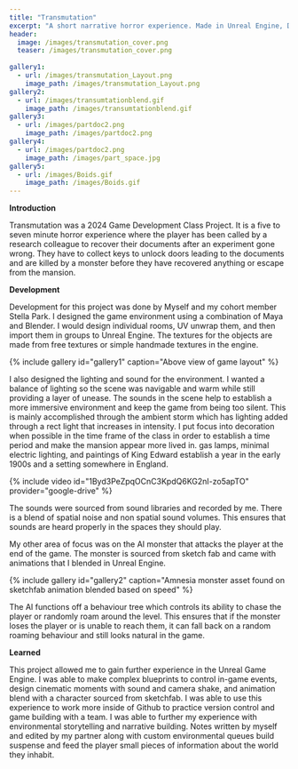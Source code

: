 ```yaml
---
title: "Transmutation"
excerpt: "A short narrative horror experience. Made in Unreal Engine, December, 2024"
header:
  image: /images/transmutation_cover.png
  teaser: /images/transmutation_cover.png
  
gallery1:
  - url: /images/transmutation_Layout.png
    image_path: /images/transmutation_Layout.png
gallery2:
  - url: /images/transumtationblend.gif
    image_path: /images/transumtationblend.gif
gallery3:
  - url: /images/partdoc2.png
    image_path: /images/partdoc2.png
gallery4:
  - url: /images/partdoc2.png
    image_path: /images/part_space.jpg
gallery5:
  - url: /images/Boids.gif
    image_path: /images/Boids.gif
---
```


**Introduction**

Transmutation was a 2024 Game Development Class Project. It is a five to seven minute horror experience where the player has been called by a research colleague to recover their documents after an experiment gone wrong. They have to collect keys to unlock doors leading to the documents and are killed by a monster before they have recovered anything or escape from the mansion.

**Development**

Development for this project was done by Myself and my cohort member Stella Park. I designed the game environment using a combination of Maya and Blender. I would design individual rooms, UV unwrap them, and then import them in groups to Unreal Engine. The textures for the objects are made from free textures or simple handmade textures in the engine.

{% include gallery id="gallery1" caption="Above view of game layout" %}


I also designed the lighting and sound for the environment. I wanted a balance of lighting so the scene was navigable and warm while still providing a layer of unease. The sounds in the scene help to establish a more immersive environment and keep the game from being too silent. This is mainly accomplished through the ambient storm which has lighting added through a rect light that increases in intensity. I put focus into decoration when possible in the time frame of the class in order to establish a time period and make the mansion appear more lived in. gas lamps, minimal electric lighting, and paintings of King Edward establish a year in the early 1900s and a setting somewhere in England.

{% include video id="1Byd3PeZpqOCnC3KpdQ6KG2nI-zo5apTO" provider="google-drive" %}
  
The sounds were sourced from sound libraries and recorded by me. There is a blend of spatial noise and non spatial sound volumes. This ensures that sounds are heard properly in the spaces they should play.

My other area of focus was on the AI monster that attacks the player at the end of the game. The monster is sourced from sketch fab and came with animations that I blended in Unreal Engine.

{% include gallery id="gallery2" caption="Amnesia monster asset found on sketchfab animation blended based on speed" %}

The AI functions off a behaviour tree which controls its ability to chase the player or randomly roam around the level. This ensures that if the monster loses the player or is unable to reach them, it can fall back on a random roaming behaviour and still looks natural in the game.

 **Learned**

This project allowed me to gain further experience in the Unreal Game Engine. I was able to make complex blueprints to control in-game events, design cinematic moments with sound and camera shake, and animation blend with a character sourced from sketchfab. I was able to use this experience to work more inside of Github to practice version control and game building with a team. I was able to further my experience with environmental storytelling and narrative building. Notes written by myself and edited by my partner along with custom environmental queues build suspense and feed the player small pieces of information about the world they inhabit.
